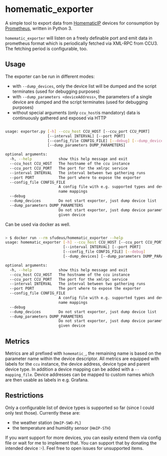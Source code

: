 # homematic_exporter

A simple tool to export data from [HomematicIP](https://www.homematic.com/) devices for consumption by [Prometheus](https://prometheus.io/), written in Python 3.

`homematic_exporter` will listen on a freely definable port and emit data in prometheus format which is periodically fetched via XML-RPC from CCU3. The fetching period is configurable, too.

## Usage

The exporter can be run in different modes:

* with `--dump_devices`, only the device list will be dumped and the script terminates (used for debugging purposes)
* with `--dump_parameters <deviceAddress>`, the parameters of a single device are dumped and the script terminates (used for debugging purposes)
* without special arguments (only `ccu_host`is mandatory) data is continuously gathered and exposed via HTTP

```bash

usage: exporter.py [-h] --ccu_host CCU_HOST [--ccu_port CCU_PORT]
                   [--interval INTERVAL] [--port PORT]
                   [--config_file CONFIG_FILE] [--debug] [--dump_devices]
                   [--dump_parameters DUMP_PARAMETERS]

optional arguments:
  -h, --help            show this help message and exit
  --ccu_host CCU_HOST   The hostname of the ccu instance
  --ccu_port CCU_PORT   The port for the xmlrpc service
  --interval INTERVAL   The interval between two gathering runs
  --port PORT           The port where to expose the exporter
  --config_file CONFIG_FILE
                        A config file with e.g. supported types and device
                        name mappings
  --debug
  --dump_devices        Do not start exporter, just dump device list
  --dump_parameters DUMP_PARAMETERS
                        Do not start exporter, just dump device parameters of
                        given device
```

Can be used via docker as well.

```bash

> $ docker run --rm sfudeus/homematic_exporter --help
usage: homematic_exporter [-h] --ccu_host CCU_HOST [--ccu_port CCU_PORT]
                          [--interval INTERVAL] [--port PORT]
                          [--config_file CONFIG_FILE] [--debug]
                          [--dump_devices] [--dump_parameters DUMP_PARAMETERS]

optional arguments:
  -h, --help            show this help message and exit
  --ccu_host CCU_HOST   The hostname of the ccu instance
  --ccu_port CCU_PORT   The port for the xmlrpc service
  --interval INTERVAL   The interval between two gathering runs
  --port PORT           The port where to expose the exporter
  --config_file CONFIG_FILE
                        A config file with e.g. supported types and device
                        name mappings
  --debug
  --dump_devices        Do not start exporter, just dump device list
  --dump_parameters DUMP_PARAMETERS
                        Do not start exporter, just dump device parameters of
                        given device
```

## Metrics

Metrics are all prefixed with `homematic_`, the remaining name is based on the parameter name within the device descriptor.
All metrics are equipped with labels for the `ccu` instance, the device address, device type and parent device type.
In addition a device mapping can be added with a `--mapping_file`. Device addresses can be mapped to custom names which are then usable as labels in e.g. Grafana.

## Restrictions

Only a configurable list of device types is supported so far (since I could only test those). Currently these are:

* the weather station (`HmIP-SWO-PL`)
* the temperature and humidity sensor (`HmIP-STH`)

If you want support for more devices, you can easily extend them via config file or wait for me to implement that. You can support that by donating the intended device :-).
Feel free to open issues for unsupported items.
